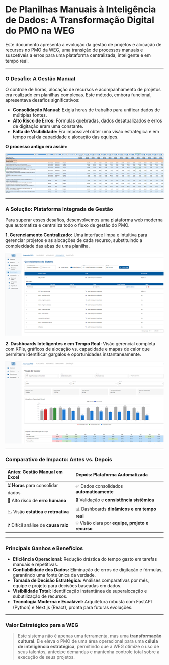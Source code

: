# De Planilhas Manuais à Inteligência de Dados: A Transformação Digital do PMO na WEG

Este documento apresenta a evolução da gestão de projetos e alocação de recursos no PMO da WEG, uma transição de processos manuais e suscetíveis a erros para uma plataforma centralizada, inteligente e em tempo real.

---

### O Desafio: A Gestão Manual

O controle de horas, alocação de recursos e acompanhamento de projetos era realizado em planilhas complexas. Este método, embora funcional, apresentava desafios significativos:

- **Consolidação Manual:** Exigia horas de trabalho para unificar dados de múltiplas fontes.
- **Alto Risco de Erros:** Fórmulas quebradas, dados desatualizados e erros de digitação eram uma constante.
- **Falta de Visibilidade:** Era impossível obter uma visão estratégica e em tempo real da capacidade e alocação das equipes.

**O processo antigo era assim:**

![Processo antigo em Excel](docs/images/antes_excel.png)

---

### A Solução: Plataforma Integrada de Gestão

Para superar esses desafios, desenvolvemos uma plataforma web moderna que automatiza e centraliza todo o fluxo de gestão do PMO.

**1. Gerenciamento Centralizado:**
Uma interface limpa e intuitiva para gerenciar projetos e as alocações de cada recurso, substituindo a complexidade das abas de uma planilha.

![Tela de Gerenciamento do Sistema](docs/images/depois_gerenciamento.png)

**2. Dashboards Inteligentes e em Tempo Real:**
Visão gerencial completa com KPIs, gráficos de alocação vs. capacidade e mapas de calor que permitem identificar gargalos e oportunidades instantaneamente.

![Dashboard de Visão do Gestor](docs/images/depois_dashboard.png)

---

### Comparativo de Impacto: Antes vs. Depois

| Antes: Gestão Manual em Excel | Depois: Plataforma Automatizada |
| :--- | :--- |
| ⏳ **Horas** para consolidar dados | ✅ Dados consolidados **automaticamente** |
| 🚨 Alto risco de **erro humano** | 🔒 Validação e **consistência sistêmica** |
| 📉 Visão **estática e retroativa** | 📊 Dashboards **dinâmicos e em tempo real** |
| ❓ Difícil análise de **causa raiz** | 💡 Visão clara por **equipe, projeto e recurso** |

---

### Principais Ganhos e Benefícios

- **Eficiência Operacional:** Redução drástica do tempo gasto em tarefas manuais e repetitivas.
- **Confiabilidade dos Dados:** Eliminação de erros de digitação e fórmulas, garantindo uma fonte única da verdade.
- **Tomada de Decisão Estratégica:** Análises comparativas por mês, equipe e projeto para decisões baseadas em dados.
- **Visibilidade Total:** Identificação instantânea de superalocação e subutilização de recursos.
- **Tecnologia Moderna e Escalável:** Arquitetura robusta com FastAPI (Python) e Next.js (React), pronta para futuras evoluções.

---

### Valor Estratégico para a WEG

> Este sistema não é apenas uma ferramenta, mas uma **transformação cultural**. Ele eleva o PMO de uma área operacional para uma **célula de inteligência estratégica**, permitindo que a WEG otimize o uso de seus talentos, antecipe demandas e mantenha controle total sobre a execução de seus projetos.